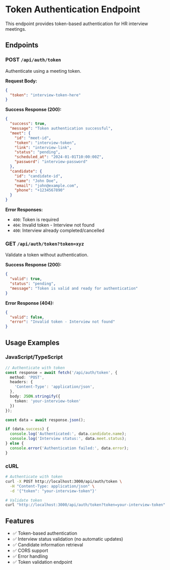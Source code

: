 # Token Authentication Endpoint

This endpoint provides token-based authentication for HR interview meetings.

## Endpoints

### POST `/api/auth/token`
Authenticate using a meeting token.

**Request Body:**
```json
{
  "token": "interview-token-here"
}
```

**Success Response (200):**
```json
{
  "success": true,
  "message": "Token authentication successful",
  "meet": {
    "id": "meet-id",
    "token": "interview-token",
    "link": "interview-link",
    "status": "pending",
    "scheduled_at": "2024-01-01T10:00:00Z",
    "password": "interview-password"
  },
  "candidate": {
    "id": "candidate-id",
    "name": "John Doe",
    "email": "john@example.com",
    "phone": "+1234567890"
  }
}
```

**Error Responses:**
- `400`: Token is required
- `404`: Invalid token - Interview not found
- `400`: Interview already completed/cancelled

### GET `/api/auth/token?token=xyz`
Validate a token without authentication.

**Success Response (200):**
```json
{
  "valid": true,
  "status": "pending",
  "message": "Token is valid and ready for authentication"
}
```

**Error Response (404):**
```json
{
  "valid": false,
  "error": "Invalid token - Interview not found"
}
```

## Usage Examples

### JavaScript/TypeScript
```typescript
// Authenticate with token
const response = await fetch('/api/auth/token', {
  method: 'POST',
  headers: {
    'Content-Type': 'application/json',
  },
  body: JSON.stringify({
    token: 'your-interview-token'
  })
});

const data = await response.json();

if (data.success) {
  console.log('Authenticated:', data.candidate.name);
  console.log('Interview status:', data.meet.status);
} else {
  console.error('Authentication failed:', data.error);
}
```

### cURL
```bash
# Authenticate with token
curl -X POST http://localhost:3000/api/auth/token \
  -H "Content-Type: application/json" \
  -d '{"token": "your-interview-token"}'

# Validate token
curl "http://localhost:3000/api/auth/token?token=your-interview-token"
```

## Features

- ✅ Token-based authentication
- ✅ Interview status validation (no automatic updates)
- ✅ Candidate information retrieval
- ✅ CORS support
- ✅ Error handling
- ✅ Token validation endpoint
